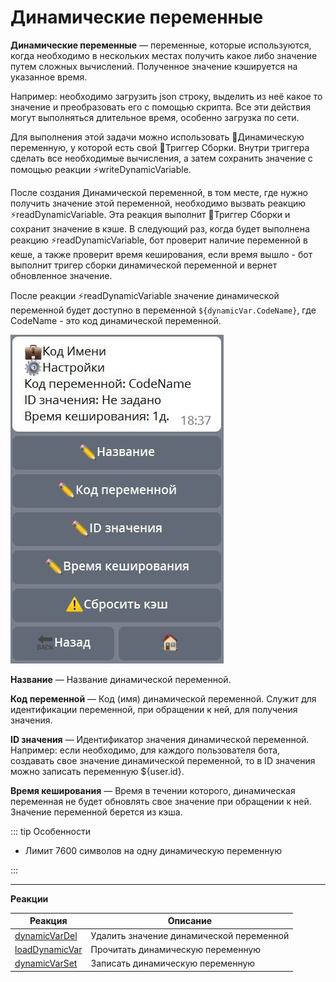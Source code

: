 # Динамические переменные

**Динамические переменные** — переменные, которые используются, когда необходимо в нескольких местах получить какое либо значение путем сложных вычислений. Полученное значение кэшируется на указанное время.

Например: необходимо загрузить json строку, выделить из неё какое то значение и преобразовать его с помощью скрипта. Все эти действия могут выполняться длительное время, особенно загрузка по сети. 

Для выполнения этой задачи можно использовать 💼Динамическую переменную, у которой есть свой 🔗Триггер Сборки. Внутри триггера сделать все необходимые вычисления, а затем сохранить значение с помощью реакции ⚡️writeDynamicVariable. 

После создания Динамической переменной, в том месте, где нужно получить значение этой переменной, необходимо вызвать реакцию ⚡️readDynamicVariable. Эта реакция выполнит 🔗Триггер Сборки и сохранит значение в кэше. В следующий раз, когда будет выполнена реакцию ⚡️readDynamicVariable, бот проверит наличие переменной в кеше, а также проверит время кеширования, если время вышло - бот выполнит тригер сборки динамической переменной и вернет обновленное значение.

После реакции ⚡️readDynamicVariable значение динамической переменной будет доступно в переменной ```${dynamicVar.CodeName}```, где CodeName - это код динамической переменной.


![](./1.png)

**Название** — Название динамической переменной.

**Код переменной** — Код (имя) динамической переменной. Служит для идентификации переменной, при обращении к ней, для получения значения.

**ID значения** — Идентификатор значения динамической переменной. Например: если необходимо, для каждого пользователя бота, создавать свое значение динамической переменной, то в ID значения можно записать переменную ${user.id}.

**Время кеширования** — Время в течении которого, динамическая переменная не будет обновлять свое значение при обращении к ней. Значение переменной берется из кэша.


::: tip  Особенности

- Лимит 7600 символов на одну динамическую переменную

:::

---

**Реакции**

| Реакция | Описание |
| --- | --- |
|[dynamicVarDel](/docs/admin/dynvar/dynamicvardel)|Удалить значение динамической переменной|
|[loadDynamicVar](/docs/admin/dynvar/loaddynamicvar)|Прочитать динамическую переменную|
|[dynamicVarSet](/docs/admin/dynvar/dynamicvarset)|Записать динамическую переменную|
 


